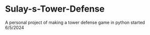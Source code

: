 # Sulay-s-Tower-Defense
A personal project of making a tower defense game in python started 6/5/2024
